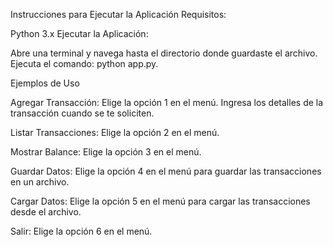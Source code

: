 Instrucciones para Ejecutar la Aplicación
Requisitos:

Python 3.x
Ejecutar la Aplicación:

Abre una terminal y navega hasta el directorio donde guardaste el archivo.
Ejecuta el comando: python app.py.

Ejemplos de Uso

Agregar Transacción:
Elige la opción 1 en el menú.
Ingresa los detalles de la transacción cuando se te soliciten.

Listar Transacciones:
Elige la opción 2 en el menú.

Mostrar Balance:
Elige la opción 3 en el menú.

Guardar Datos:
Elige la opción 4 en el menú para guardar las transacciones en un archivo.

Cargar Datos:
Elige la opción 5 en el menú para cargar las transacciones desde el archivo.

Salir:
Elige la opción 6 en el menú.

